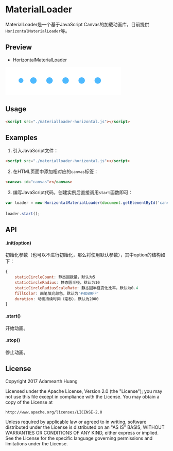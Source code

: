 # MaterialLoader
MaterialLoader是一个基于JavaScript Canvas的加载动画库，目前提供`HorizontalMaterialLoader`等。

## Preview 
* HorizontalMaterialLoader

![HorizontalMaterialLoader](https://github.com/adamearthhuang/MaterialLoader/blob/master/screenshot/materialloader-horizontal.gif)

## Usage
```html
<script src="./materialloader-horizontal.js"></script>
```

## Examples
1. 引入JavaScript文件：
```html
<script src="./materialloader-horizontal.js"></script>
```

2. 在HTML页面中添加相对应的`canvas`标签：
```html
<canvas id="canvas"></canvas>
```

3. 编写JavaScript代码，创建实例后直接调用`start`函数即可：
```javascript
var loader = new HorizontalMaterialLoader(document.getElementById('canvas'));

loader.start();
```

## API
#### .init(option)
初始化参数（也可以不进行初始化，那么将使用默认参数），其中option的结构如下：
```javascript
{
    staticCircleCount: 静态圆数量，默认为5
    staticCircleRadius: 静态圆半径，默认为10
    staticCircleRadiusScaleRate: 静态圆半径变化比率，默认为0.4
    fillColor: 画笔填充颜色，默认为'#4DB9FF'
    duration: 动画持续时间（毫秒），默认为2000
}

```

#### .start() 
开始动画。

#### .stop() 
停止动画。

## License
Copyright 2017 Adamearth Huang

Licensed under the Apache License, Version 2.0 (the "License");
you may not use this file except in compliance with the License.
You may obtain a copy of the License at

    http://www.apache.org/licenses/LICENSE-2.0

Unless required by applicable law or agreed to in writing, software
distributed under the License is distributed on an "AS IS" BASIS,
WITHOUT WARRANTIES OR CONDITIONS OF ANY KIND, either express or implied.
See the License for the specific language governing permissions and
limitations under the License.

